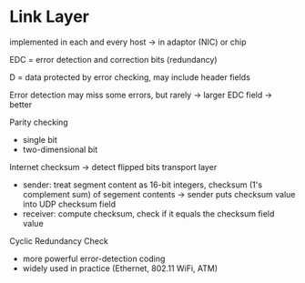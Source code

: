 # Link Layer

implemented in each and every host -> in adaptor (NIC) or chip

EDC = error detection and correction bits (redundancy) 

D = data protected by error checking, may include header fields

Error detection may miss some errors, but rarely -> larger EDC field -> better

Parity checking
- single bit 
- two-dimensional bit

Internet checksum -> detect flipped bits transport layer
- sender: treat segment content as 16-bit integers, checksum (1's complement sum) of 
segement contents -> sender puts checksum value into UDP checksum field
- receiver: compute checksum, check if it equals the checksum field value

Cyclic Redundancy Check
- more powerful error-detection coding
- widely used in practice (Ethernet, 802.11 WiFi, ATM) 
